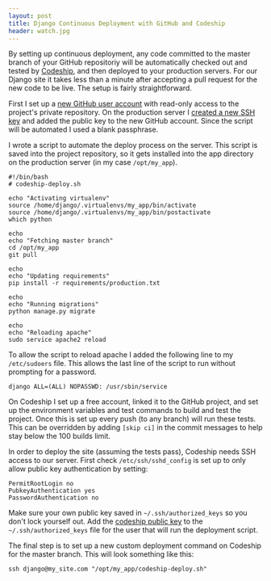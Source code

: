 ```yaml
---
layout: post
title: Django Continuous Deployment with GitHub and Codeship
header: watch.jpg
---
```


By setting up continuous deployment, any code committed to the master branch of your GitHub repositoriy will be automatically checked out and tested by [Codeship](https://codeship.com), and then deployed to your production servers. For our Django site it takes less than a minute after accepting a pull request for the new code to be live. The setup is fairly straightforward.

First I set up a [new GitHub user account](https://developer.github.com/guides/managing-deploy-keys/#machine-users) with read-only access to the project's private repository. On the production server I [created a new SSH key](https://help.github.com/articles/generating-ssh-keys/) and added the public key to the new GitHub account. Since the script will be automated I used a blank passphrase.

I wrote a script to automate the deploy process on the server. This script is saved into the project repository, so it gets installed into the app directory on the production server (in my case `/opt/my_app`). 

    #!/bin/bash
    # codeship-deploy.sh

    echo "Activating virtualenv"
    source /home/django/.virtualenvs/my_app/bin/activate
    source /home/django/.virtualenvs/my_app/bin/postactivate
    which python

    echo
    echo "Fetching master branch"
    cd /opt/my_app
    git pull

    echo
    echo "Updating requirements"
    pip install -r requirements/production.txt

    echo
    echo "Running migrations"
    python manage.py migrate

    echo
    echo "Reloading apache"
    sudo service apache2 reload

To allow the script to reload apache I added the following line to my `/etc/sudoers` file. This allows the last line of the script to run without prompting for a password.

    django ALL=(ALL) NOPASSWD: /usr/sbin/service

On Codeship I set up a free account, linked it to the GitHub project, and set up the environment variables and test commands to build and test the project. Once this is set up every push (to any branch) will run these tests. This can be overridden by adding `[skip ci]` in the commit messages to help stay below the 100 builds limit.

In order to deploy the site (assuming the tests pass), Codeship needs SSH access to our server. First check `/etc/ssh/sshd_config` is set up to only allow public key authentication by setting:

    PermitRootLogin no
    PubkeyAuthentication yes
    PasswordAuthentication no

Make sure your own public key saved in `~/.ssh/authorized_keys` so you don't lock yourself out. Add the [codeship public key](https://codeship.com/documentation/continuous-integration/where-can-i-find-the-ssh-public-key-for-my-project/) to the `~/.ssh/authorized_keys` file for the user that will run the deployment script.

The final step is to set up a new custom deployment command on Codeship for the master branch. This will look something like this:

    ssh django@my_site.com "/opt/my_app/codeship-deploy.sh"
